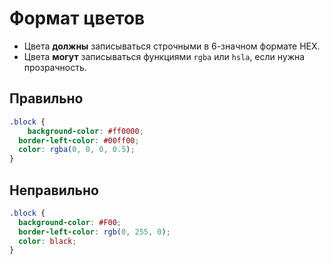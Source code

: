 # Формат цветов

- Цвета **должны** записываться строчными в 6-значном формате HEX.
- Цвета **могут** записываться функциями `rgba` или `hsla`, если нужна прозрачность.

## Правильно

```css
.block {
	background-color: #ff0000;
  border-left-color: #00ff00;
  color: rgba(0, 0, 0, 0.5);
}
```

## Неправильно

```css
.block {
  background-color: #F00;
  border-left-color: rgb(0, 255, 0);
  color: black;
}
```
